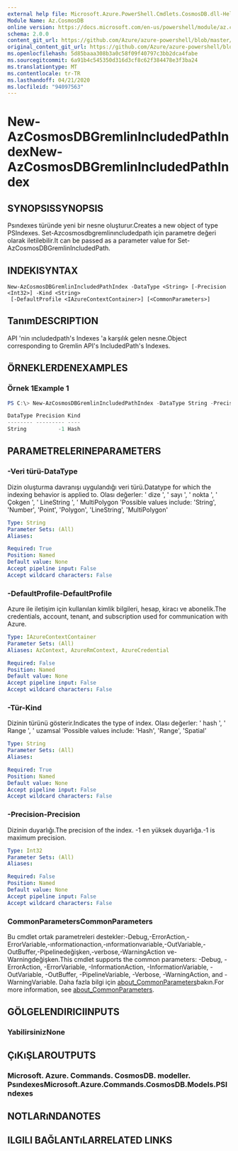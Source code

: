 ```yaml
---
external help file: Microsoft.Azure.PowerShell.Cmdlets.CosmosDB.dll-Help.xml
Module Name: Az.CosmosDB
online version: https://docs.microsoft.com/en-us/powershell/module/az.cosmosdb/new-azcosmosdbgremlinincludedpathindex
schema: 2.0.0
content_git_url: https://github.com/Azure/azure-powershell/blob/master/src/CosmosDB/CosmosDB/help/New-AzCosmosDBGremlinIncludedPathIndex.md
original_content_git_url: https://github.com/Azure/azure-powershell/blob/master/src/CosmosDB/CosmosDB/help/New-AzCosmosDBGremlinIncludedPathIndex.md
ms.openlocfilehash: 5d85baaa308b3a0c58f09f40797c3bb2dca4fabe
ms.sourcegitcommit: 6a91b4c545350d316d3cf8c62f384478e3f3ba24
ms.translationtype: MT
ms.contentlocale: tr-TR
ms.lasthandoff: 04/21/2020
ms.locfileid: "94097563"
---
```

# <span data-ttu-id="bb3b1-101">New-AzCosmosDBGremlinIncludedPathIndex</span><span class="sxs-lookup"><span data-stu-id="bb3b1-101">New-AzCosmosDBGremlinIncludedPathIndex</span></span>

## <span data-ttu-id="bb3b1-102">SYNOPSIS</span><span class="sxs-lookup"><span data-stu-id="bb3b1-102">SYNOPSIS</span></span>
<span data-ttu-id="bb3b1-103">Psındexes türünde yeni bir nesne oluşturur.</span><span class="sxs-lookup"><span data-stu-id="bb3b1-103">Creates a new object of type PSIndexes.</span></span> <span data-ttu-id="bb3b1-104">Set-Azcosmosdbgremlinıncludedpath için parametre değeri olarak iletilebilir.</span><span class="sxs-lookup"><span data-stu-id="bb3b1-104">It can be passed as a parameter value for Set-AzCosmosDBGremlinIncludedPath.</span></span>

## <span data-ttu-id="bb3b1-105">INDEKI</span><span class="sxs-lookup"><span data-stu-id="bb3b1-105">SYNTAX</span></span>

```
New-AzCosmosDBGremlinIncludedPathIndex -DataType <String> [-Precision <Int32>] -Kind <String>
 [-DefaultProfile <IAzureContextContainer>] [<CommonParameters>]
```

## <span data-ttu-id="bb3b1-106">Tanım</span><span class="sxs-lookup"><span data-stu-id="bb3b1-106">DESCRIPTION</span></span>
<span data-ttu-id="bb3b1-107">API 'nin ıncludedpath's Indexes 'a karşılık gelen nesne.</span><span class="sxs-lookup"><span data-stu-id="bb3b1-107">Object corresponding to Gremlin API's IncludedPath's Indexes.</span></span>

## <span data-ttu-id="bb3b1-108">ÖRNEKLERDEN</span><span class="sxs-lookup"><span data-stu-id="bb3b1-108">EXAMPLES</span></span>

### <span data-ttu-id="bb3b1-109">Örnek 1</span><span class="sxs-lookup"><span data-stu-id="bb3b1-109">Example 1</span></span>
```powershell
PS C:\> New-AzCosmosDBGremlinIncludedPathIndex -DataType String -Precision -1 -Kind Hash

DataType Precision Kind
-------- --------- ----
String          -1 Hash
```

## <span data-ttu-id="bb3b1-110">PARAMETRELERINE</span><span class="sxs-lookup"><span data-stu-id="bb3b1-110">PARAMETERS</span></span>

### <span data-ttu-id="bb3b1-111">-Veri türü</span><span class="sxs-lookup"><span data-stu-id="bb3b1-111">-DataType</span></span>
<span data-ttu-id="bb3b1-112">Dizin oluşturma davranışı uygulandığı veri türü.</span><span class="sxs-lookup"><span data-stu-id="bb3b1-112">Datatype for which the indexing behavior is applied to.</span></span>
<span data-ttu-id="bb3b1-113">Olası değerler: ' dize ', ' sayı ', ' nokta ', ' Çokgen ', ' LineString ', ' MultiPolygon '</span><span class="sxs-lookup"><span data-stu-id="bb3b1-113">Possible values include: 'String', 'Number', 'Point', 'Polygon', 'LineString', 'MultiPolygon'</span></span>

```yaml
Type: String
Parameter Sets: (All)
Aliases:

Required: True
Position: Named
Default value: None
Accept pipeline input: False
Accept wildcard characters: False
```

### <span data-ttu-id="bb3b1-114">-DefaultProfile</span><span class="sxs-lookup"><span data-stu-id="bb3b1-114">-DefaultProfile</span></span>
<span data-ttu-id="bb3b1-115">Azure ile iletişim için kullanılan kimlik bilgileri, hesap, kiracı ve abonelik.</span><span class="sxs-lookup"><span data-stu-id="bb3b1-115">The credentials, account, tenant, and subscription used for communication with Azure.</span></span>

```yaml
Type: IAzureContextContainer
Parameter Sets: (All)
Aliases: AzContext, AzureRmContext, AzureCredential

Required: False
Position: Named
Default value: None
Accept pipeline input: False
Accept wildcard characters: False
```

### <span data-ttu-id="bb3b1-116">-Tür</span><span class="sxs-lookup"><span data-stu-id="bb3b1-116">-Kind</span></span>
<span data-ttu-id="bb3b1-117">Dizinin türünü gösterir.</span><span class="sxs-lookup"><span data-stu-id="bb3b1-117">Indicates the type of index.</span></span>
<span data-ttu-id="bb3b1-118">Olası değerler: ' hash ', ' Range ', ' uzamsal '</span><span class="sxs-lookup"><span data-stu-id="bb3b1-118">Possible values include: 'Hash', 'Range', 'Spatial'</span></span>

```yaml
Type: String
Parameter Sets: (All)
Aliases:

Required: True
Position: Named
Default value: None
Accept pipeline input: False
Accept wildcard characters: False
```

### <span data-ttu-id="bb3b1-119">-Precision</span><span class="sxs-lookup"><span data-stu-id="bb3b1-119">-Precision</span></span>
<span data-ttu-id="bb3b1-120">Dizinin duyarlığı.</span><span class="sxs-lookup"><span data-stu-id="bb3b1-120">The precision of the index.</span></span>
<span data-ttu-id="bb3b1-121">-1 en yüksek duyarlığa.</span><span class="sxs-lookup"><span data-stu-id="bb3b1-121">-1 is maximum precision.</span></span>

```yaml
Type: Int32
Parameter Sets: (All)
Aliases:

Required: False
Position: Named
Default value: None
Accept pipeline input: False
Accept wildcard characters: False
```

### <span data-ttu-id="bb3b1-122">CommonParameters</span><span class="sxs-lookup"><span data-stu-id="bb3b1-122">CommonParameters</span></span>
<span data-ttu-id="bb3b1-123">Bu cmdlet ortak parametreleri destekler:-Debug,-ErrorAction,-ErrorVariable,-ınformationaction,-ınformationvariable,-OutVariable,-OutBuffer,-Pipelinedeğişken,-verbose,-WarningAction ve-Warningdeğişken.</span><span class="sxs-lookup"><span data-stu-id="bb3b1-123">This cmdlet supports the common parameters: -Debug, -ErrorAction, -ErrorVariable, -InformationAction, -InformationVariable, -OutVariable, -OutBuffer, -PipelineVariable, -Verbose, -WarningAction, and -WarningVariable.</span></span> <span data-ttu-id="bb3b1-124">Daha fazla bilgi için [about_CommonParameters](http://go.microsoft.com/fwlink/?LinkID=113216)bakın.</span><span class="sxs-lookup"><span data-stu-id="bb3b1-124">For more information, see [about_CommonParameters](http://go.microsoft.com/fwlink/?LinkID=113216).</span></span>

## <span data-ttu-id="bb3b1-125">GÖLGELENDIRICI</span><span class="sxs-lookup"><span data-stu-id="bb3b1-125">INPUTS</span></span>

### <span data-ttu-id="bb3b1-126">Yabilirsiniz</span><span class="sxs-lookup"><span data-stu-id="bb3b1-126">None</span></span>

## <span data-ttu-id="bb3b1-127">ÇıKıŞLAR</span><span class="sxs-lookup"><span data-stu-id="bb3b1-127">OUTPUTS</span></span>

### <span data-ttu-id="bb3b1-128">Microsoft. Azure. Commands. CosmosDB. modeller. Psındexes</span><span class="sxs-lookup"><span data-stu-id="bb3b1-128">Microsoft.Azure.Commands.CosmosDB.Models.PSIndexes</span></span>

## <span data-ttu-id="bb3b1-129">NOTLARıNDA</span><span class="sxs-lookup"><span data-stu-id="bb3b1-129">NOTES</span></span>

## <span data-ttu-id="bb3b1-130">ILGILI BAĞLANTıLAR</span><span class="sxs-lookup"><span data-stu-id="bb3b1-130">RELATED LINKS</span></span>
